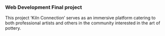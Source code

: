 ### Web Development Final project

<p>This project ‘Kiln Connection’ serves as an
  immersive platform catering to both professional artists and others in the community interested in the art of pottery. </p>

